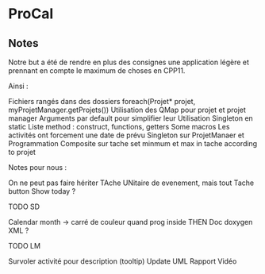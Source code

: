 # ProCal

## Notes

Notre but a été de rendre en plus des consignes une application légère et prennant en compte le maximum de choses en CPP11.

Ainsi :

Fichiers rangés dans des dossiers
foreach(Projet* projet, myProjetManager.getProjets())
Utilisation des QMap pour projet et projet manager
Arguments par default pour simplifier leur Utilisation
Singleton en static
Liste method : construct, functions, getters
Some macros
Les activités ont forcement une date de prévu
Singleton sur ProjetManaer et Programmation
Composite sur tache
set minmum et max in tache according to projet



Notes pour nous :

On ne peut pas faire hériter TAche UNitaire de evenement, mais tout Tache
button Show today ?


TODO SD

Calendar month -> carré de couleur quand prog inside
THEN Doc doxygen
XML ?
 

TODO LM

Survoler activité pour description (tooltip)
Update UML
Rapport
Vidéo
